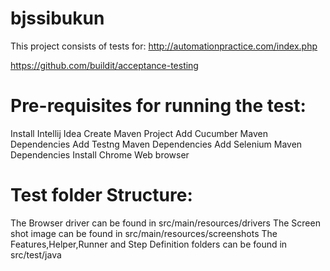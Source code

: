 # bjssibukun
This project consists of tests for:
http://automationpractice.com/index.php

https://github.com/buildit/acceptance-testing
# Pre-requisites for running the test:
Install Intellij Idea
Create Maven Project
Add Cucumber Maven Dependencies
Add Testng Maven Dependencies
Add Selenium Maven Dependencies
Install Chrome Web browser

# Test folder Structure:
The Browser driver can be found in src/main/resources/drivers
The Screen shot image can be found in src/main/resources/screenshots
The Features,Helper,Runner and Step Definition folders can be found in src/test/java
